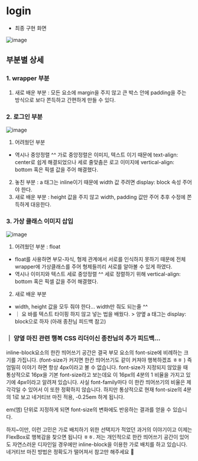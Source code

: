 # login
- 최종 구현 화면

![image](https://user-images.githubusercontent.com/100753588/163206253-0527d4ab-caa0-4a90-bd20-f4efe66079a0.png)

## 부분별 상세
### 1. wrapper 부분
1) 새로 배운 부분 : 모든 요소에 margin을 주지 않고 큰 박스 안에 padding을 주는 방식으로 보다 쫀득하고 간편하게 만들 수 있다.

### 2. 로그인 부분

![image](https://user-images.githubusercontent.com/100753588/163206565-fdbcee9b-2350-45e7-84ba-dcb477af8b17.png)
1) 어려웠던 부분
  - 역시나 중앙정렬 ^^ 가로 중앙정렬은 이미지, 텍스트 이기 때문에 text-align: center로 쉽게 해결되었으나 세로 줄맞춤은 로고 이미지에 vertical-align: bottom 혹은 픽셀 값을 주어 해결했다.
2) 놓친 부분 : a 태그는 inline이기 때문에 width 값 주려면 display: block 속성 주어야 한다.
3) 새로 배운 부분 : height 값을 주지 않고 width, padding 값만 주어 추후 수정에 쫀득하게 대응한다.


### 3. 가상 클래스 이미지 삽입

![image](https://user-images.githubusercontent.com/100753588/163209260-0ef59799-0f83-40eb-a805-f06d00af06b9.png)
1) 어려웠던 부분 : float
  - float를 사용하면 부모-자식, 형제 관계에서 서로를 인식하지 못하기 때문에 전체 wrapper에 가상클래스를 주어 형제들끼리 서로를 알아볼 수 있게 하였다.
  - 역시나 이미지와 텍스트 세로 중앙정렬 ^^ 세로 정렬하기 위해 vertical-align: bottom 혹은 픽셀 값을 주어 해결했다.
2) 새로 배운 부분
- width, height 값을 모두 줘야 한다... width만 줘도 되는줄 ^^
- ｜ 요 바를 텍스트 타이핑 하지 않고 넣는 법을 배웠다. > 양옆 a 태그는 display: block으로 하자 (아래 종찬님 피드백 참고)


### ｜ 양옆 마진 관련 행복 CSS 리더이신 종찬님의 추가 피드백...
inline-block요소의 한칸 띄어쓰기 공간은 결국 부모 요소의 font-size에 비례하는 크기를 가집니다. (font-size가 커지면 한칸 띄어쓰기도 같이 커져야 행복하겠죠 ㅎㅎ ) 즉 엄밀히 이야기 하면 항상 4px이라고 볼 수 없습니다. font-size가 지정되지 않았을 때 통상적으로 16px을 기본 font-size라고 보는데요 이 16px의 4분의 1 비율을 가지고 있기에 4px이라고 알려져 있습니다. 사실 font-family마다 이 한칸 띄어쓰기의 비율은 제각각일 수 있어서 이 또한 정확하지 않습니다. 하지만 통상적으로 현재 font-size의 4분의 1로 보고 네거티브 마진 적용, -0.25em 하게 됩니다. 

em(엠) 단위로 지정하게 되면 font-size의 변화에도 반응하는 결과를 얻을 수 있습니다.

하지~이만, 이런 고민은 가로 배치하기 위한 선택지가 적었던 과거의 이야기이고 이제는 FlexBox로 행복감을 찾으면 됩니다 ㅎㅎ. 저는 개인적으로 한칸 띄어쓰기 공간이 있어도 자연스러운 디자인일 경우에만 inline-block을 이용한 가로 배치를 하고 있습니다. 네거티브 마진 방법은 정확도가 떨어져서 참고만 해주세요 🙂
